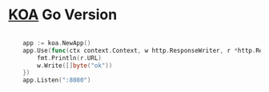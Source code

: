 [KOA](https://koajs.com/) Go Version
================================

```go

	app := koa.NewApp()
	app.Use(func(ctx context.Context, w http.ResponseWriter, r *http.Request, next func()) {
		fmt.Println(r.URL)
		w.Write([]byte("ok"))
	})
	app.Listen(":8080")

```
